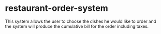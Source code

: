 # restaurant-order-system
This system allows the user to choose the dishes he would like to order and the system will produce the cumulative bill for the order including taxes. 
